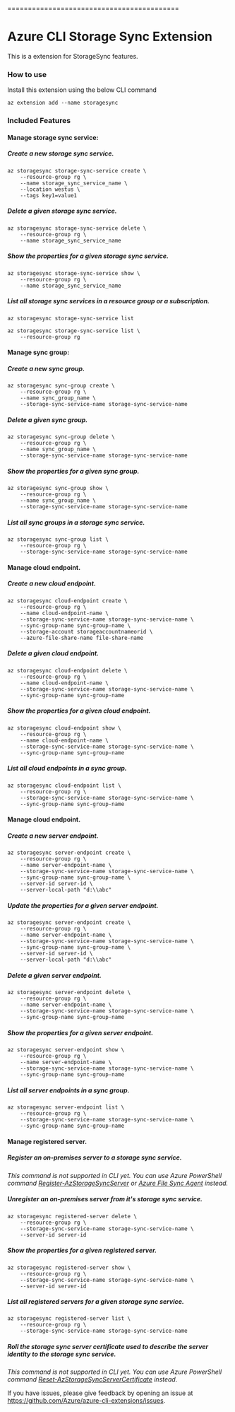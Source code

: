 ==========================================
# Azure CLI Storage Sync Extension #
This is a extension for StorageSync features.

### How to use ###
Install this extension using the below CLI command
```
az extension add --name storagesync
```

### Included Features
#### Manage storage sync service:

##### Create a new storage sync service.

```
az storagesync storage-sync-service create \
    --resource-group rg \
    --name storage_sync_service_name \ 
    --location westus \
    --tags key1=value1
```

##### Delete a given storage sync service.
```
az storagesync storage-sync-service delete \
    --resource-group rg \
    --name storage_sync_service_name
```

##### Show the properties for a given storage sync service.
```
az storagesync storage-sync-service show \
    --resource-group rg \
    --name storage_sync_service_name
```

##### List all storage sync services in a resource group or a subscription.
```
az storagesync storage-sync-service list
```
```
az storagesync storage-sync-service list \
    --resource-group rg
```

#### Manage sync group:

##### Create a new sync group.
```
az storagesync sync-group create \
    --resource-group rg \
    --name sync_group_name \
    --storage-sync-service-name storage-sync-service-name
```

##### Delete a given sync group.
```
az storagesync sync-group delete \
    --resource-group rg \
    --name sync_group_name \
    --storage-sync-service-name storage-sync-service-name
```

##### Show the properties for a given sync group.
```
az storagesync sync-group show \
    --resource-group rg \
    --name sync_group_name \
    --storage-sync-service-name storage-sync-service-name
```

##### List all sync groups in a storage sync service.
```
az storagesync sync-group list \
    --resource-group rg \
    --storage-sync-service-name storage-sync-service-name
```

#### Manage cloud endpoint.

##### Create a new cloud endpoint.
```
az storagesync cloud-endpoint create \
    --resource-group rg \
    --name cloud-endpoint-name \
    --storage-sync-service-name storage-sync-service-name \
    --sync-group-name sync-group-name \
    --storage-account storageaccountnameorid \
    --azure-file-share-name file-share-name
```

##### Delete a given cloud endpoint.
```
az storagesync cloud-endpoint delete \
    --resource-group rg \
    --name cloud-endpoint-name \
    --storage-sync-service-name storage-sync-service-name \
    --sync-group-name sync-group-name 
```

##### Show the properties for a given cloud endpoint.
```
az storagesync cloud-endpoint show \
    --resource-group rg \
    --name cloud-endpoint-name \
    --storage-sync-service-name storage-sync-service-name \
    --sync-group-name sync-group-name 
```

##### List all cloud endpoints in a sync group.
```
az storagesync cloud-endpoint list \
    --resource-group rg \
    --storage-sync-service-name storage-sync-service-name \
    --sync-group-name sync-group-name 
```

#### Manage cloud endpoint.

##### Create a new server endpoint.
```
az storagesync server-endpoint create \
    --resource-group rg \
    --name server-endpoint-name \
    --storage-sync-service-name storage-sync-service-name \
    --sync-group-name sync-group-name \
    --server-id server-id \
    --server-local-path "d:\\abc"
```

##### Update the properties for a given server endpoint.
```
az storagesync server-endpoint create \
    --resource-group rg \
    --name server-endpoint-name \
    --storage-sync-service-name storage-sync-service-name \
    --sync-group-name sync-group-name \
    --server-id server-id \
    --server-local-path "d:\\abc"
```

##### Delete a given server endpoint.
```
az storagesync server-endpoint delete \
    --resource-group rg \
    --name server-endpoint-name \
    --storage-sync-service-name storage-sync-service-name \
    --sync-group-name sync-group-name
```

##### Show the properties for a given server endpoint.
```
az storagesync server-endpoint show \
    --resource-group rg \
    --name server-endpoint-name \
    --storage-sync-service-name storage-sync-service-name \
    --sync-group-name sync-group-name
```

##### List all server endpoints in a sync group.
```
az storagesync server-endpoint list \
    --resource-group rg \
    --storage-sync-service-name storage-sync-service-name \
    --sync-group-name sync-group-name
```

#### Manage registered server.

##### Register an on-premises server to a storage sync service.

*This command is not supported in CLI yet. You can use Azure PowerShell command [Register-AzStorageSyncServer](https://docs.microsoft.com/en-us/powershell/module/az.storagesync/register-azstoragesyncserver?view=azps-3.6.1) or [Azure File Sync Agent](https://docs.microsoft.com/en-us/azure/storage/files/storage-sync-files-deployment-guide?tabs=azure-portal#register-windows-server-with-storage-sync-service) instead.*

##### Unregister an on-premises server from it's storage sync service.
```
az storagesync registered-server delete \
    --resource-group rg \
    --storage-sync-service-name storage-sync-service-name \
    --server-id server-id 
```

##### Show the properties for a given registered server.
```
az storagesync registered-server show \
    --resource-group rg \
    --storage-sync-service-name storage-sync-service-name \
    --server-id server-id 
```

##### List all registered servers for a given storage sync service.
```
az storagesync registered-server list \
    --resource-group rg \
    --storage-sync-service-name storage-sync-service-name
```

##### Roll the storage sync server certificate used to describe the server identity to the storage sync service.

*This command is not supported in CLI yet. You can use Azure PowerShell command [Reset-AzStorageSyncServerCertificate](https://docs.microsoft.com/en-us/powershell/module/az.storagesync/reset-azstoragesyncservercertificate?view=azps-3.6.1) instead.*

If you have issues, please give feedback by opening an issue at https://github.com/Azure/azure-cli-extensions/issues.
